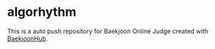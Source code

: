 # algorhythm
This is a auto push repository for Baekjoon Online Judge created with [BaekjoonHub](https://github.com/BaekjoonHub/BaekjoonHub).
